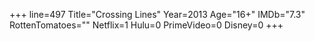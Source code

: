 +++
line=497
Title="Crossing Lines"
Year=2013
Age="16+"
IMDb="7.3"
RottenTomatoes=""
Netflix=1
Hulu=0
PrimeVideo=0
Disney=0
+++

